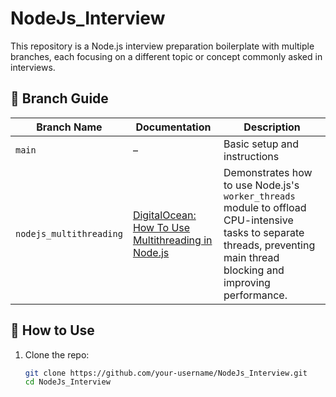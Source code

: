 # NodeJs_Interview

This repository is a Node.js interview preparation boilerplate with multiple branches, each focusing on a different topic or concept commonly asked in interviews.

## 🔀 Branch Guide

| Branch Name             | Documentation                                                                                                                                       | Description                                                                                                                                                                               |
|-------------------------|-----------------------------------------------------------------------------------------------------------------------------------------------------|-------------------------------------------------------------------------------------------------------------------------------------------------------------------------------------------|
| `main`                  | –                                                                                                                                                  | Basic setup and instructions                                                                                                                                                             |
| `nodejs_multithreading` | [DigitalOcean: How To Use Multithreading in Node.js](https://www.digitalocean.com/community/tutorials/how-to-use-multithreading-in-node-js#offloading-a-cpu-bound-task-with-the-worker-threads-module) | Demonstrates how to use Node.js's `worker_threads` module to offload CPU-intensive tasks to separate threads, preventing main thread blocking and improving performance. |


## 🧪 How to Use

1. Clone the repo:
   ```bash
   git clone https://github.com/your-username/NodeJs_Interview.git
   cd NodeJs_Interview
